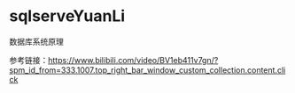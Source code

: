 # sqlserveYuanLi
数据库系统原理



参考链接：https://www.bilibili.com/video/BV1eb411v7gn/?spm_id_from=333.1007.top_right_bar_window_custom_collection.content.click

